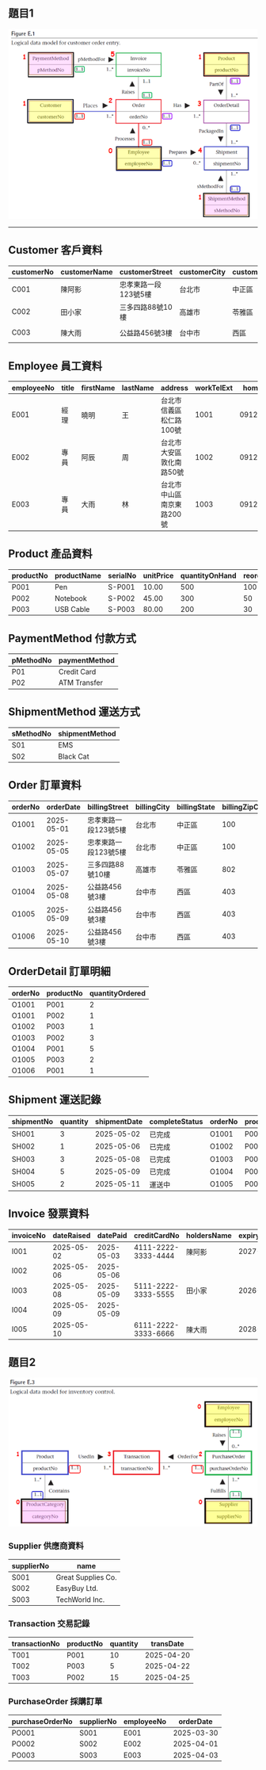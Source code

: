 ## 題目1

![Figure E.1](../image/FigureE.1.png)

---

## Customer 客戶資料

| customerNo | customerName | customerStreet | customerCity | customerState | customerZipCode | custTelNo | custFaxNo | DOB | maritalStatus | creditRating |
| ---------- | ------------ | -------------- | ------------ | ------------- | -------------- | --------- | --------- | --- | ------------- | ------------ |
| C001 | 陳阿影 | 忠孝東路一段123號5樓 | 台北市 | 中正區 | 100 | 0912000001 | 02-12345678 | 1990-05-01 | 已婚 | A |
| C002 | 田小家 | 三多四路88號10樓 | 高雄市 | 苓雅區 | 802 | 0912000002 | 07-12345678 | 1985-11-23 | 未婚 | B |
| C003 | 陳大雨 | 公益路456號3樓 | 台中市 | 西區 | 403 | 0912000003 | 04-12345678 | 1992-07-15 | 已婚 | A |

## Employee 員工資料

| employeeNo | title | firstName  | lastName | address | workTelExt | homeTelNo | empEmailAddress | socialSecurityNumber | DOB | position | sex | salary | dateStarted |
| ---------- | ----- | ---------  | -------- | ------- | ---------- | --------- | --------------- | -------------------- | --- | -------- | --- | ------ | ----------- |
| E001 | 經理 | 曉明 |  王 | 台北市信義區松仁路100號 | 1001 | 0912000004 | wang@company.com | A123456789 | 1990-07-07 | 銷售經理 | 男 | 45000 | 2020-03-15 |
| E002 | 專員 | 阿辰 |  周 | 台北市大安區敦化南路50號 | 1002 | 0912000005 | chou@company.com | B123456789 | 1985-11-29 | 銷售專員 | 男 | 35000 | 2021-05-20 |
| E003 | 專員 | 大雨 |  林 | 台北市中山區南京東路200號 | 1003 | 0912000006 | lin@company.com | C123456789 | 1992-12-27 | 客服專員 | 女 | 32000 | 2022-01-10 |

## Product 產品資料

| productNo | productName | serialNo | unitPrice | quantityOnHand | reorderLevel | reorderQuantity | reorderLeadTime |
| --------- | ----------- | -------- | --------- | -------------- | ------------ | --------------- | --------------- |
| P001 | Pen | S-P001 | 10.00 | 500 | 100 | 200 | 7 |
| P002 | Notebook | S-P002 | 45.00 | 300 | 50 | 100 | 14 |
| P003 | USB Cable | S-P003 | 80.00 | 200 | 30 | 50 | 10 |

## PaymentMethod 付款方式

| pMethodNo | paymentMethod |
| --------- | ------------- |
| P01 | Credit Card |
| P02 | ATM Transfer |

## ShipmentMethod 運送方式

| sMethodNo | shipmentMethod |
| --------- | -------------- |
| S01 | EMS |
| S02 | Black Cat |

## Order 訂單資料

| orderNo | orderDate | billingStreet | billingCity | billingState | billingZipCode | promisedDate | status | customerNo | employeeNo |
| ------- | --------- | ------------- | ----------- | ------------ | -------------- | ------------ | ------ | ---------- | ---------- |
| O1001 | 2025-05-01 | 忠孝東路一段123號5樓 | 台北市 | 中正區 | 100 | 2025-05-03 | 已完成 | C001 | E001 |
| O1002 | 2025-05-05 | 忠孝東路一段123號5樓 | 台北市 | 中正區 | 100 | 2025-05-07 | 已完成 | C001 | E002 |
| O1003 | 2025-05-07 | 三多四路88號10樓 | 高雄市 | 苓雅區 | 802 | 2025-05-10 | 已完成 | C002 | E001 |
| O1004 | 2025-05-08 | 公益路456號3樓 | 台中市 | 西區 | 403 | 2025-05-11 | 已完成 | C003 | E003 |
| O1005 | 2025-05-09 | 公益路456號3樓 | 台中市 | 西區 | 403 | 2025-05-12 | 處理中 | C003 | E002 |
| O1006 | 2025-05-10 | 公益路456號3樓 | 台中市 | 西區 | 403 | 2025-05-13 | 處理中 | C003 | E003 |

## OrderDetail 訂單明細

| orderNo | productNo | quantityOrdered |
| ------- | --------- | --------------- |
| O1001 | P001 | 2 |
| O1001 | P002 | 1 |
| O1002 | P003 | 1 |
| O1003 | P002 | 3 |
| O1004 | P001 | 5 |
| O1005 | P003 | 2 |
| O1006 | P001 | 1 |

## Shipment 運送記錄

| shipmentNo | quantity | shipmentDate | completeStatus | orderNo | productNo | employeeNo | sMethodNo |
| ---------- | -------- | ------------ | -------------- | ------- | --------- | ---------- | --------- |
| SH001 | 3 | 2025-05-02 | 已完成 | O1001 | P001 | E001 | S01 |
| SH002 | 1 | 2025-05-06 | 已完成 | O1002 | P003 | E002 | S01 |
| SH003 | 3 | 2025-05-08 | 已完成 | O1003 | P002 | E001 | S02 |
| SH004 | 5 | 2025-05-09 | 已完成 | O1004 | P001 | E003 | S02 |
| SH005 | 2 | 2025-05-11 | 運送中 | O1005 | P003 | E002 | S01 |

## Invoice 發票資料

| invoiceNo | dateRaised | datePaid | creditCardNo | holdersName | expiryDate | orderNo | pMethodNo |
| --------- | ---------- | -------- | ------------ | ----------- | ---------- | ------- | --------- |
| I001 | 2025-05-02 | 2025-05-03 | 4111-2222-3333-4444 | 陳阿影 | 2027-12 | O1001 | P01 |
| I002 | 2025-05-06 | 2025-05-06 | | | | O1002 | P02 |
| I003 | 2025-05-08 | 2025-05-09 | 5111-2222-3333-5555 | 田小家 | 2026-10 | O1003 | P01 |
| I004 | 2025-05-09 | 2025-05-09 | | | | O1004 | P02 |
| I005 | 2025-05-10 | | 6111-2222-3333-6666 | 陳大雨 | 2028-04 | O1005 | P01 |

## 題目2
![Figure E.1](../image/FigureE.3.png)


### Supplier 供應商資料

| supplierNo | name               |
| ---------- | ------------------ |
| S001       | Great Supplies Co. |
| S002       | EasyBuy Ltd.       |
| S003       | TechWorld Inc.     |


### Transaction 交易記錄

| transactionNo | productNo | quantity | transDate  |
| ------------- | --------- | -------- | ---------- |
| T001          | P001      | 10       | 2025-04-20 |
| T002          | P003      | 5        | 2025-04-22 |
| T003          | P002      | 15       | 2025-04-25 |


### PurchaseOrder 採購訂單

| purchaseOrderNo | supplierNo | employeeNo | orderDate  |
| --------------- | ---------- | ---------- | ---------- |
| PO001           | S001       | E001       | 2025-03-30 |
| PO002           | S002       | E002       | 2025-04-01 |
| PO003           | S003       | E003       | 2025-04-03 |

